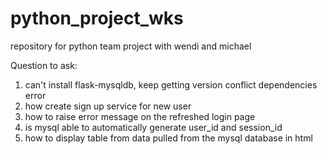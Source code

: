 # python_project_wks
 repository for python team project with wendi and michael

Question to ask:

1. can't install flask-mysqldb, keep getting version conflict dependencies error
2. how create sign up service for new user
3. how to raise error message on the refreshed login page
4. is mysql able to automatically generate user_id and session_id
5. how to display table from data pulled from the mysql database in html